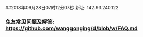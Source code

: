 ##2018年09月28日07时12分07秒 新址: 142.93.240.122
### 兔友常见问题及解答: https://github.com/wanggonging/d/blob/w/FAQ.md
